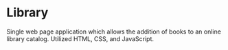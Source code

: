 # Library

Single web page application which allows the addition of books to an online library catalog. Utilized HTML, CSS, and JavaScript.